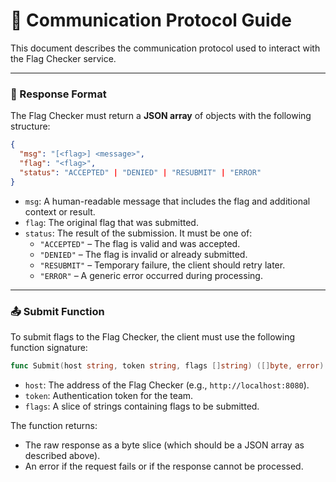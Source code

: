 # 📡 Communication Protocol Guide

This document describes the communication protocol used to interact with the Flag Checker service.

---

### 🔁 Response Format

The Flag Checker must return a **JSON array** of objects with the following structure:

```json
{
  "msg": "[<flag>] <message>",
  "flag": "<flag>",
  "status": "ACCEPTED" | "DENIED" | "RESUBMIT" | "ERROR"
}
```

- `msg`: A human-readable message that includes the flag and additional context or result.
- `flag`: The original flag that was submitted.
- `status`: The result of the submission. It must be one of:
  - `"ACCEPTED"` – The flag is valid and was accepted.
  - `"DENIED"` – The flag is invalid or already submitted.
  - `"RESUBMIT"` – Temporary failure, the client should retry later.
  - `"ERROR"` – A generic error occurred during processing.

---

### 📤 Submit Function

To submit flags to the Flag Checker, the client must use the following function signature:

```go
func Submit(host string, token string, flags []string) ([]byte, error)
```

- `host`: The address of the Flag Checker (e.g., `http://localhost:8080`).
- `token`: Authentication token for the team.
- `flags`: A slice of strings containing flags to be submitted.

The function returns:
- The raw response as a byte slice (which should be a JSON array as described above).
- An error if the request fails or if the response cannot be processed.

